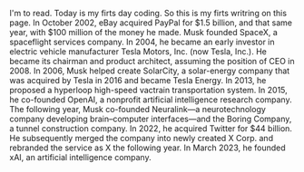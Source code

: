I'm to read. Today is my firts day coding.
So this is my firts writring on this page.
In October 2002, eBay acquired PayPal for $1.5 billion, and that same year, with $100 million of the money he made.
Musk founded SpaceX, a spaceflight services company. In 2004, he became an early investor in electric vehicle manufacturer Tesla Motors, Inc.
(now Tesla, Inc.). He became its chairman and product architect, assuming the position of CEO in 2008.
In 2006, Musk helped create SolarCity, a solar-energy company that was acquired by Tesla in 2016 and became Tesla Energy.
In 2013, he proposed a hyperloop high-speed vactrain transportation system. In 2015, he co-founded OpenAI, 
a nonprofit artificial intelligence research company. The following year, Musk co-founded Neuralink—a neurotechnology company
developing brain–computer interfaces—and the Boring Company, a tunnel construction company. In 2022, he acquired Twitter for $44 billion.
He subsequently merged the company into newly created X Corp. and rebranded the service as X the following year. In March 2023, he founded xAI, 
an artificial intelligence company.
